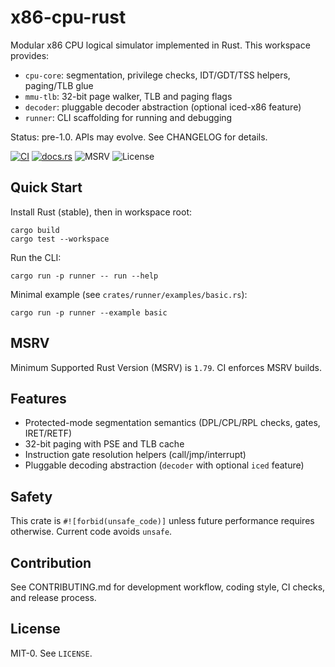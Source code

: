 # x86-cpu-rust

Modular x86 CPU logical simulator implemented in Rust. This workspace provides:

- `cpu-core`: segmentation, privilege checks, IDT/GDT/TSS helpers, paging/TLB glue
- `mmu-tlb`: 32-bit page walker, TLB and paging flags
- `decoder`: pluggable decoder abstraction (optional iced-x86 feature)
- `runner`: CLI scaffolding for running and debugging

Status: pre-1.0. APIs may evolve. See CHANGELOG for details.

[![CI](https://github.com/watchthelight/x86-cpu-rust/actions/workflows/ci.yml/badge.svg)](https://github.com/watchthelight/x86-cpu-rust/actions/workflows/ci.yml)
[![docs.rs](https://docs.rs/cpu-core/badge.svg)](https://docs.rs/cpu-core)
![MSRV](https://img.shields.io/badge/MSRV-1.79-blue.svg)
![License](https://img.shields.io/badge/license-MIT--0-green.svg)

## Quick Start

Install Rust (stable), then in workspace root:

```
cargo build
cargo test --workspace
```

Run the CLI:

```
cargo run -p runner -- run --help
```

Minimal example (see `crates/runner/examples/basic.rs`):

```
cargo run -p runner --example basic
```

## MSRV

Minimum Supported Rust Version (MSRV) is `1.79`. CI enforces MSRV builds.

## Features

- Protected-mode segmentation semantics (DPL/CPL/RPL checks, gates, IRET/RETF)
- 32-bit paging with PSE and TLB cache
- Instruction gate resolution helpers (call/jmp/interrupt)
- Pluggable decoding abstraction (`decoder` with optional `iced` feature)

## Safety

This crate is `#![forbid(unsafe_code)]` unless future performance requires otherwise. Current code avoids `unsafe`.

## Contribution

See CONTRIBUTING.md for development workflow, coding style, CI checks, and release process.

## License

MIT-0. See `LICENSE`.
